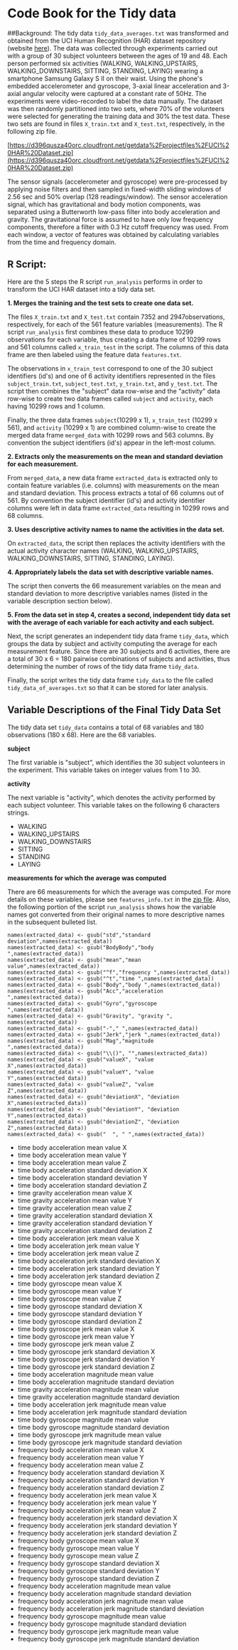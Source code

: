 ﻿﻿﻿﻿﻿﻿﻿﻿﻿﻿﻿﻿﻿﻿﻿﻿﻿﻿# Code Book for the Tidy data ##Background: The tidy data `tidy_data_averages.txt` was transformed and obtained from the UCI Human Recognition (HAR) dataset repository (website [here](http://archive.ics.uci.edu/ml/datasets/Human+Activity+Recognition+Using+Smartphones)). The data was collected through experiments carried out with a group of 30 subject volunteers between the ages of 19 and 48. Each person performed six activities (WALKING, WALKING\_UPSTAIRS, WALKING\_DOWNSTAIRS, SITTING, STANDING, LAYING) wearing a smartphone Samsung Galaxy S II on their waist. Using the phone's embedded accelerometer and gyroscope, 3-axial linear acceleration and 3-axial angular velocity were captured at a constant rate of 50Hz. The experiments were video-recorded to label the data manually. The dataset was then randomly partitioned into two sets, where 70% of the volunteers were selected for generating the training data and 30% the test data. These two sets are found in files `X_train.txt` and `X_test.txt`, respectively, in the following zip file.[https://d396qusza40orc.cloudfront.net/getdata%2Fprojectfiles%2FUCI%20HAR%20Dataset.zip](https://d396qusza40orc.cloudfront.net/getdata%2Fprojectfiles%2FUCI%20HAR%20Dataset.zip)The sensor signals (accelerometer and gyroscope) were pre-processed by applying noise filters and then sampled in fixed-width sliding windows of 2.56 sec and 50% overlap (128 readings/window). The sensor acceleration signal, which has gravitational and body motion components, was separated using a Butterworth low-pass filter into body acceleration and gravity. The gravitational force is assumed to have only low frequency components, therefore a filter with 0.3 Hz cutoff frequency was used. From each window, a vector of features was obtained by calculating variables from the time and frequency domain.## R Script:Here are the 5 steps the R script `run_analysis` performs in order to transform the UCI HAR dataset into a tidy data set.**1. Merges the training and the test sets to create one data set.**The files `X_train.txt` and `X_test.txt` contain 7352 and 2947observations, respectively, for each of the 561 feature variables (measurements). The R script `run_analysis` first combines these data to produce 10299 observations for each variable, thus creating a data frame of 10299 rows and 561 columns called `x_train_test` in the script. The columns of this data frame are then labeled using the feature data `features.txt`.The observations in `x_train_test` correspond to one of the 30 subject identifiers (id's) and one of 6 activity identifiers represented in the files `subject_train.txt`, `subject_test.txt`, `y_train.txt`, and `y_test.txt`. The script then combines the "subject" data row-wise and the "activity" data row-wise to create two data frames called `subject` and `activity`, each having 10299 rows and 1 column.Finally, the three data frames `subject`(10299 x 1), `x_train_test` (10299 x 561), and `activity` (10299 x 1) are combined column-wise to create the merged data frame `merged_data` with 10299 rows and 563 columns. By convention the subject identifiers (id's) appear in the left-most column.**2. Extracts only the measurements on the mean and standard deviation for each measurement.**From `merged_data`, a new data frame `extracted_data` is extracted only to contain feature variables (i.e. columns) with measurements on the mean and standard deviation. This process extracts a total of 66 columns out of 561. By convention the subject identifier (id's) and activity identifier columns were left in data frame `extracted_data` resulting in 10299 rows and 68 columns. **3. Uses descriptive activity names to name the activities in the data set.**On `extracted_data`, the script then replaces the activity identifiers with the actual activity character names (WALKING, WALKING\_UPSTAIRS, WALKING\_DOWNSTAIRS, SITTING, STANDING, LAYING).**4. Appropriately labels the data set with descriptive variable names.**The script then converts the 66 measurement variables on the mean and standard deviation to more descriptive variables names (listed in the variable description section below).**5. From the data set in step 4, creates a second, independent tidy data set with the average of each variable for each activity and each subject.**Next, the script generates an independent tidy data frame `tidy_data`, which groups the data by subject and activity computing the average for each measurement feature. Since there are 30 subjects and 6 activities, there are a total of 30 x 6 = 180 pairwise combinations of subjects and activities, thus determining the number of rows of the tidy data frame `tidy_data`. Finally, the script writes the tidy data frame `tidy_data` to the file called `tidy_data_of_averages.txt` so that it can be stored for later analysis.## Variable Descriptions of the Final Tidy Data SetThe tidy data set `tidy_data` contains a total of 68 variables and 180 observations (180 x 68). Here are the 68 variables.**subject**The first variable is "subject", which identifies the 30 subject volunteers in the experiment. This variable takes on integer values from 1 to 30. **activity**The next variable is "activity", which denotes the activity performed by each subject volunteer. This variable takes on the following 6 characters strings.* WALKING* WALKING\_UPSTAIRS* WALKING\_DOWNSTAIRS* SITTING* STANDING* LAYING**measurements for which the average was computed**There are 66 measurements for which the average was computed. For more details on these variables, please see `features_info.txt` in the [zip file](https://d396qusza40orc.cloudfront.net/getdata%2Fprojectfiles%2FUCI%20HAR%20Dataset.zip). Also, the following portion of the script  `run_analysis` shows how the variable names got converted from their original names to more descriptive names in the subsequent bulleted list.````names(extracted_data) <- gsub("std","standard deviation",names(extracted_data))names(extracted_data) <- gsub("BodyBody","body ",names(extracted_data))names(extracted_data) <- gsub("mean","mean value",names(extracted_data))names(extracted_data) <- gsub("^f","frequency ",names(extracted_data))names(extracted_data) <- gsub("^t","time ",names(extracted_data))names(extracted_data) <- gsub("Body","body ",names(extracted_data))names(extracted_data) <- gsub("Acc","acceleration ",names(extracted_data))names(extracted_data) <- gsub("Gyro","gyroscope ",names(extracted_data))names(extracted_data) <- gsub("Gravity", "gravity ", names(extracted_data))names(extracted_data) <- gsub("-"," ",names(extracted_data))names(extracted_data) <- gsub("Jerk","jerk ",names(extracted_data))names(extracted_data) <- gsub("Mag","magnitude ",names(extracted_data))names(extracted_data) <- gsub("\\()", "",names(extracted_data))names(extracted_data) <- gsub("valueX", "value X",names(extracted_data))names(extracted_data) <- gsub("valueY", "value Y",names(extracted_data))names(extracted_data) <- gsub("valueZ", "value Z",names(extracted_data))names(extracted_data) <- gsub("deviationX", "deviation X",names(extracted_data))names(extracted_data) <- gsub("deviationY", "deviation Y",names(extracted_data))names(extracted_data) <- gsub("deviationZ", "deviation Z",names(extracted_data))names(extracted_data) <- gsub("  ", " ",names(extracted_data))````* time body acceleration mean value X                          * time body acceleration mean value Y                          * time body acceleration mean value Z                          * time body acceleration standard deviation X                  * time body acceleration standard deviation Y                  * time body acceleration standard deviation Z                  * time gravity acceleration mean value X                       * time gravity acceleration mean value Y                       * time gravity acceleration mean value Z                       * time gravity acceleration standard deviation X               * time gravity acceleration standard deviation Y               * time gravity acceleration standard deviation Z               * time body acceleration jerk mean value X                     * time body acceleration jerk mean value Y                     * time body acceleration jerk mean value Z                     * time body acceleration jerk standard deviation X             * time body acceleration jerk standard deviation Y             * time body acceleration jerk standard deviation Z             * time body gyroscope mean value X                             * time body gyroscope mean value Y                             * time body gyroscope mean value Z                             * time body gyroscope standard deviation X                     * time body gyroscope standard deviation Y                     * time body gyroscope standard deviation Z                     * time body gyroscope jerk mean value X                        * time body gyroscope jerk mean value Y                        * time body gyroscope jerk mean value Z                        * time body gyroscope jerk standard deviation X                * time body gyroscope jerk standard deviation Y                * time body gyroscope jerk standard deviation Z                * time body acceleration magnitude mean value                  * time body acceleration magnitude standard deviation          * time gravity acceleration magnitude mean value               * time gravity acceleration magnitude standard deviation       * time body acceleration jerk magnitude mean value             * time body acceleration jerk magnitude standard deviation     * time body gyroscope magnitude mean value                     * time body gyroscope magnitude standard deviation             * time body gyroscope jerk magnitude mean value                * time body gyroscope jerk magnitude standard deviation        * frequency body acceleration mean value X                     * frequency body acceleration mean value Y                     * frequency body acceleration mean value Z                     * frequency body acceleration standard deviation X             * frequency body acceleration standard deviation Y             * frequency body acceleration standard deviation Z             * frequency body acceleration jerk mean value X                * frequency body acceleration jerk mean value Y                * frequency body acceleration jerk mean value Z                * frequency body acceleration jerk standard deviation X        * frequency body acceleration jerk standard deviation Y        * frequency body acceleration jerk standard deviation Z        * frequency body gyroscope mean value X                        * frequency body gyroscope mean value Y                        * frequency body gyroscope mean value Z                        * frequency body gyroscope standard deviation X                * frequency body gyroscope standard deviation Y                * frequency body gyroscope standard deviation Z                * frequency body acceleration magnitude mean value             * frequency body acceleration magnitude standard deviation     * frequency body acceleration jerk magnitude mean value        * frequency body acceleration jerk magnitude standard deviation* frequency body gyroscope magnitude mean value                * frequency body gyroscope magnitude standard deviation        * frequency body gyroscope jerk magnitude mean value           * frequency body gyroscope jerk magnitude standard deviation